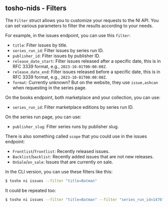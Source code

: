 ## tosho-nids - Filters

The `Filter` struct allows you to customize your requests to the NI API.
You can set various parameters to filter the results according to your needs.

For example, in the issues endpoint, you can use this `filter`:
- `title`: Filter issues by title.
- `series_run_id`: Filter issues by series run ID.
- `publisher_id`: Filter issues by publisher ID.
- `release_date_start`: Filter issues released after a specific date, this is in RFC 3339 format, e.g., `2023-10-01T00:00:00Z`.
- `release_date_end`: Filter issues released before a specific date, this is in RFC 3339 format, e.g., `2023-10-01T00:00:00Z`.
- `format`: Currently unknown? But on the website, they use `issue,ashcan` when requesting in the series page.

On the books endpoint, both marketplace and your collection, you can use:
- `series_run_id`: Filter marketplace editions by series run ID.

On the series run page, you can use:
- `publisher_slug`: Filter series runs by publisher slug.

There is also something called `scope` that you could use in the issues endpoint:
- `Frontlist`/`frontlist`: Recently released issues.
- `Backlist`/`backlist`: Recently added issues that are not new releases.
- `OnSale`/`on_sale`: Issues that are currently on sale.

In the CLI version, you can use these filters like this:

```bash
$ tosho ni issues --filter "title=Batman"
```

It could be repeated too:

```bash
$ tosho ni issues --filter "title=Batman" --filter "series_run_id=1476"
```
